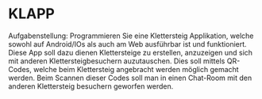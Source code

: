 # KLAPP

Aufgabenstellung: Programmieren Sie eine Klettersteig Applikation, welche sowohl auf Android/IOs als auch am Web ausführbar ist und funktioniert. Diese App soll dazu dienen Klettersteige zu erstellen, anzuzeigen und sich mit anderen Klettersteigbesuchern auzutauschen. Dies soll mittels QR-Codes, welche beim Klettersteig angebracht werden möglich gemacht werden. Beim Scannen dieser Codes soll man in einen Chat-Room mit den anderen Klettersteig besuchern geworfen werden.
